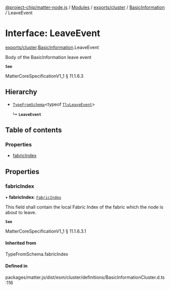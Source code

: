 [@project-chip/matter-node.js](../README.md) / [Modules](../modules.md) / [exports/cluster](../modules/exports_cluster.md) / [BasicInformation](../modules/exports_cluster.BasicInformation.md) / LeaveEvent

# Interface: LeaveEvent

[exports/cluster](../modules/exports_cluster.md).[BasicInformation](../modules/exports_cluster.BasicInformation.md).LeaveEvent

Body of the BasicInformation leave event

**`See`**

MatterCoreSpecificationV1_1 § 11.1.6.3

## Hierarchy

- [`TypeFromSchema`](../modules/exports_tlv.md#typefromschema)\<typeof [`TlvLeaveEvent`](../modules/exports_cluster.BasicInformation.md#tlvleaveevent)\>

  ↳ **`LeaveEvent`**

## Table of contents

### Properties

- [fabricIndex](exports_cluster.BasicInformation.LeaveEvent.md#fabricindex)

## Properties

### fabricIndex

• **fabricIndex**: [`FabricIndex`](../modules/exports_datatype.md#fabricindex)

This field shall contain the local Fabric Index of the fabric which the node is about to leave.

**`See`**

MatterCoreSpecificationV1_1 § 11.1.6.3.1

#### Inherited from

TypeFromSchema.fabricIndex

#### Defined in

packages/matter.js/dist/esm/cluster/definitions/BasicInformationCluster.d.ts:116
